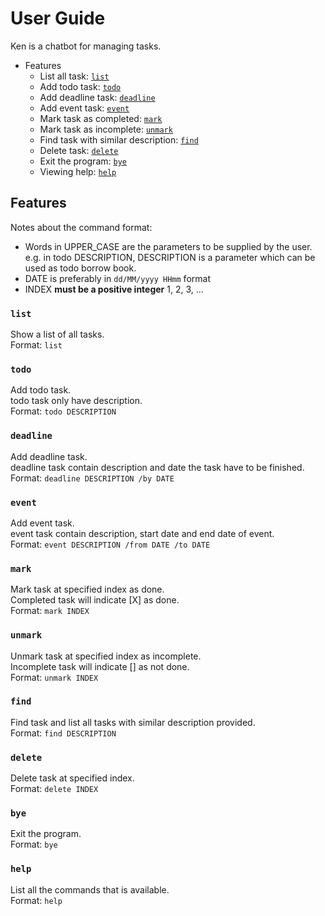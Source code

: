 # User Guide
Ken is a chatbot for managing tasks.

- Features
  - List all task: [`list`](#list)
  - Add todo task: [`todo`](#todo)
  - Add deadline task: [`deadline`](#deadline)
  - Add event task: [`event`](#event)
  - Mark task as completed: [`mark`](#mark)
  - Mark task as incomplete: [`unmark`](#unmark)
  - Find task with similar description: [`find`](#find)
  - Delete task: [`delete`](#delete)
  - Exit the program: [`bye`](#bye)
  - Viewing help: [`help`](#help)
## Features 

Notes about the command format:
- Words in UPPER_CASE are the parameters to be supplied by the user.\
  e.g. in todo DESCRIPTION, DESCRIPTION is a parameter which can be used as todo borrow book.
- DATE is preferably in `dd/MM/yyyy HHmm` format
- INDEX **must be a positive integer** 1, 2, 3, …​



### `list`
Show a list of all tasks.\
Format: `list`

### `todo`
Add todo task.\
todo task only have description.\
Format: `todo DESCRIPTION`

### `deadline`
Add deadline task.\
deadline task contain description and date the task have to be finished.\
Format: `deadline DESCRIPTION /by DATE`

### `event`
Add event task.\
event task contain description, start date and end date of event.\
Format: `event DESCRIPTION /from DATE /to DATE`

### `mark`
Mark task at specified index as done.\
Completed task will indicate [X] as done.\
Format: `mark INDEX`

### `unmark`
Unmark task at specified index as incomplete.\
Incomplete task will indicate [] as not done.\
Format: `unmark INDEX`

### `find`
Find task and list all tasks with similar description provided. \
Format: `find DESCRIPTION`

### `delete`
Delete task at specified index.\
Format: `delete INDEX`

### `bye`
Exit the program.\
Format: `bye`

### `help`
List all the commands that is available.\
Format: `help`


